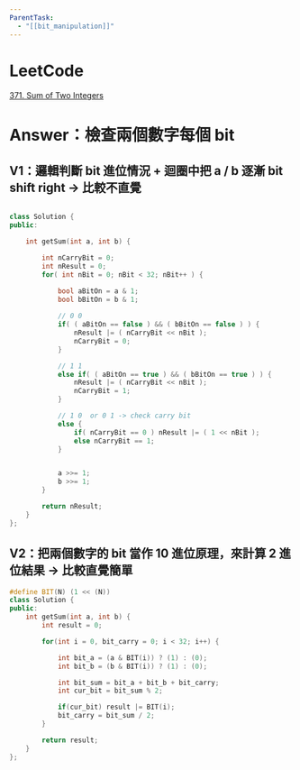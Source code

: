 ```yaml
---
ParentTask:
  - "[[bit_manipulation]]"
---
```


# LeetCode
[371. Sum of Two Integers](https://leetcode.com/problems/sum-of-two-integers/)

# Answer：檢查兩個數字每個 bit
## V1：邏輯判斷 bit 進位情況 + 迴圈中把 a / b 逐漸 bit shift right -> 比較不直覺
```Cpp

class Solution {
public:

    int getSum(int a, int b) {

		int nCarryBit = 0;
		int nResult = 0;
		for( int nBit = 0; nBit < 32; nBit++ ) {

			bool aBitOn = a & 1;
			bool bBitOn = b & 1;
			
			// 0 0
			if( ( aBitOn == false ) && ( bBitOn == false ) ) {
				nResult |= ( nCarryBit << nBit );
				nCarryBit = 0;
			}

			// 1 1
			else if( ( aBitOn == true ) && ( bBitOn == true ) ) {
				nResult |= ( nCarryBit << nBit );
				nCarryBit = 1;
			}

			// 1 0  or 0 1 -> check carry bit
			else {
				if( nCarryBit == 0 ) nResult |= ( 1 << nBit );
				else nCarryBit == 1;
			}


			a >>= 1;
			b >>= 1;
		}

		return nResult;
    }
};
```

## V2：把兩個數字的 bit 當作 10 進位原理，來計算 2 進位結果 -> 比較直覺簡單
```Cpp
#define BIT(N) (1 << (N))
class Solution {
public:
    int getSum(int a, int b) {
        int result = 0;

        for(int i = 0, bit_carry = 0; i < 32; i++) {

            int bit_a = (a & BIT(i)) ? (1) : (0);
            int bit_b = (b & BIT(i)) ? (1) : (0);

            int bit_sum = bit_a + bit_b + bit_carry;
            int cur_bit = bit_sum % 2;

            if(cur_bit) result |= BIT(i);
            bit_carry = bit_sum / 2;
        }

        return result;
    }
};
```